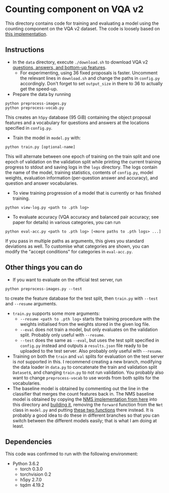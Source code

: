 # Counting component on VQA v2

This directory contains code for training and evaluating a model using the counting component on the VQA v2 dataset.
The code is loosely based on [this implementation][0].

## Instructions

- In the `data` directory, execute `./download.sh` to download VQA v2 [questions, answers, and bottom-up features][4].
  - For experimenting, using 36 fixed proposals is faster. Uncomment the relevant lines in `download.sh` and change the paths in `config.py` accordingly. Don't forget to set `output_size` in there to 36 to actually get the speed-up.
- Prepare the data by running
```
python preprocess-images.py
python preprocess-vocab.py
```
This creates an `h5py` database (95 GiB) containing the object proposal features and a vocabulary for questions and answers at the locations specified in `config.py`.
- Train the model in `model.py` with:
```
python train.py [optional-name]
```
This will alternate between one epoch of training on the train split and one epoch of validation on the validation split while printing the current training progress to stdout and saving logs in the `logs` directory.
The logs contain the name of the model, training statistics, contents of `config.py`,  model weights, evaluation information (per-question answer and accuracy), and question and answer vocabularies.
- To view training progression of a model that is currently or has finished training.
```
python view-log.py <path to .pth log>
```

- To evaluate accuracy (VQA accuracy and balanced pair accuracy; see paper for details) in various categories, you can run
```
python eval-acc.py <path to .pth log> [<more paths to .pth logs> ...]
```
If you pass in multiple paths as arguments, this gives you standard deviations as well.
To customise what categories are shown, you can modify the "accept conditions" for categories in `eval-acc.py`.

## Other things you can do
- If you want to evaluate on the official test server, run
```
python preprocess-images.py --test
```
to create the feature database for the test split, then `train.py` with `--test` and `--resume` arguments.
- `train.py` supports some more arguments:
  - `--resume <path to .pth log>` starts the training procedure with the weights initialised from the weights stored in the given log file.
  - `--eval` does not train a model, but only evaluates on the validation split. Probably only useful with `--resume`.
  - `--test` does the same as `--eval`, but uses the test split specified in `config.py` instead and outputs a `results.json` file ready to be uploaded to the test server. Also probably only useful with `--resume`.
- Training on both the `train` and `val` splits for evaluation on the test server is *not* supported in this.
I recommend creating a new branch, modifying the data loader in `data.py` to concatenate the train and validation split `Dataset`s, and changing `train.py` to not run validation.
You probably also want to change `preprocess-vocab` to use words from both splits for the vocabularies.
- The baseline model is obtained by commenting out the line in the classifier that merges the count features back in.
The NMS baseline model is obtained by copying the [NMS implementation from here][1] into this directory and [building it][4], removing the `forward` function from the `Net` class in `model.py` and putting [these two functions][2] there instead.
It is probably a good idea to do these in different branches so that you can switch between the different models easily; that is what I am doing at least.

## Dependencies

This code was confirmed to run with the following environment:

- Python 3.6.2
  - torch 0.3.0
  - torchvision 0.2
  - h5py 2.7.0
  - tqdm 4.19.2


[0]: https://github.com/Cyanogenoid/pytorch-vqa
[1]: https://github.com/ruotianluo/pytorch-faster-rcnn/tree/master/lib/nms
[2]: https://gist.github.com/anonymous/2701c0964712e0a7fcce64ea752e391a
[4]: https://github.com/ruotianluo/pytorch-faster-rcnn#installation
